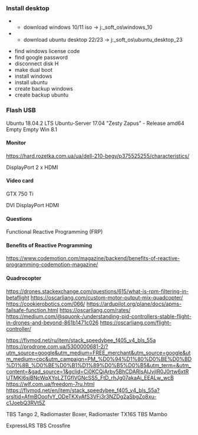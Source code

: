### Install desktop

+ * download windows 10/11 iso      -> j:\_soft\_os\windows_10
+ * download ubuntu desktop 22/23   -> j:\_soft\_os\ubuntu_desktop_23

* find windows license code
* find google password 
* disconnect disk H
* make dual boot
* install windows
* install ubuntu
* create backup windows
* create backup ubuntu

### Flash USB

Ubuntu 18.04.2 LTS
Ubuntu-Server 17.04 "Zesty Zapus" - Release amd64
Empty
Empty
Win 8.1

#### Monitor
https://hard.rozetka.com.ua/ua/dell-210-begy/p375525255/characteristics/

DisplayPort
2 x HDMI

#### Video card

GTX 750 Ti

DVI
DisplayPort
HDMI

#### Questions

Functional Reactive Programming (FRP)

#### Benefits of Reactive Programming

https://www.codemotion.com/magazine/backend/benefits-of-reactive-programming-codemotion-magazine/

#### Quadrocopter

https://drones.stackexchange.com/questions/615/what-is-rpm-filtering-in-betaflight
https://oscarliang.com/custom-motor-output-mix-quadcopter/
https://cookierobotics.com/066/
https://ardupilot.org/plane/docs/apms-failsafe-function.html
https://oscarliang.com/rates/
https://medium.com/@squonk-/understanding-pid-controllers-stable-flight-in-drones-and-beyond-861b1471c026
https://oscarliang.com/flight-controller/

https://flymod.net/ru/item/stack_speedybee_f405_v4_bls_55a
https://prodrone.com.ua/5300000681-2/?utm_source=google&utm_medium=FREE_merchant&utm_source=google&utm_medium=cpc&utm_campaign=PM_%D0%94%D1%80%D0%BE%D0%BD%D1%8B_%D0%BE%D0%B1%D1%89%D0%B5%D0%B5&utm_term=&utm_content=&gad_source=1&gclid=Cj0KCQiArby5BhCDARIsAIJvjIR0J0rtw6xtRUTMKI6sjBNcWqXYoLZTGflVGNcSS5_FtD_rhJg07akaAi_EEALw_wcB
https://wlf.com.ua/freedom-7ru.html
https://flymod.net/en/item/stack_speedybee_f405_v4_bls_55a?srsltid=AfmBOoofvY_ODeTKXyAfS3VFj3r3NZDg2aSbgZo8xu-c1JoebQ3RVt5Z

TBS Tango 2, 
Radiomaster Boxer,
Radiomaster TX16S
TBS Mambo 

ExpressLRS
TBS Crossfire